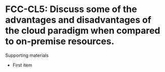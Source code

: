 # FCC-CL5: Discuss some of the advantages and disadvantages of the cloud paradigm when compared to on-premise resources. 

Supporting materials

* First item